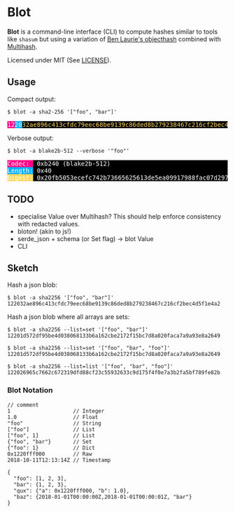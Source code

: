 # Blot

**Blot** is a command-line interface (CLI) to compute hashes similar to tools
like `shasum` but using a variation of [Ben Laurie's
objecthash](https://github.com/benlaurie/objecthash) combined with
[Multihash](https://github.com/multiformats/multihash).

Licensed under MIT (See [LICENSE](./LICENSE)).

## Usage

Compact output:

```
$ blot -a sha2-256 '["foo", "bar"]'
```

<pre style="background-color: #000; font-family: monospace; color: #fff">
<span style="background-color: #ff0087">12</span><span style="background-color: #00afff">20</span><span style="color: #ffd75f">32ae896c413cfdc79eec68be9139c86ded8b279238467c216cf2bec4d5f1e4a2</span>
</pre>

Verbose output:

```
$ blot -a blake2b-512 --verbose '"foo"'
```

<pre style="background-color: #000; font-family: monospace; color: #fff">
<span style="background-color: #ff0087">Codec: </span> 0xb240 (blake2b-512)
<span style="background-color: #00afff">Length:</span> 0x40
<span style="background-color: #ffd75f">Digest:</span> 0x20fb5053ecefc742b73665625613de5ea09917988fac07d2977ece1c9bebb1aa0e5dfe8e3f2ae7b30ac3b97fac511a4745d71f5d4dbb211d69d06b34fb031e60
</pre>

## TODO

* specialise Value over Multihash? This should help enforce consistency with
  redacted values.
* bloton! (akin to js!)
* serde_json + schema (or Set flag) -> blot Value
* CLI


## Sketch

Hash a json blob:

```
$ blot -a sha2256 '["foo", "bar"]'
122032ae896c413cfdc79eec68be9139c86ded8b279238467c216cf2bec4d5f1e4a2
```

Hash a json blob where all arrays are sets:

```
$ blot -a sha2256 --list=set '["foo", "bar"]'
12201d572df95be4d038068133b6a162cbe2172f15bc7d8a020faca7a9a93e8a2649
```

```
$ blot -a sha2256 --list=set '["foo", "bar", "foo"]'
12201d572df95be4d038068133b6a162cbe2172f15bc7d8a020faca7a9a93e8a2649
```

```
$ blot -a sha2256 --list=list '["foo", "bar", "foo"]'
122026965c7662c672319dfd88cf23c55932633c9d175f4f0e7a3b2fa5bf789fe82b
```


### Blot Notation

```
// comment
1                    // Integer
1.0                  // Float
"foo"                // String
["foo"]              // List
["foo", 1]           // List
{"foo", "bar"}       // Set
{"foo": 1}           // Dict
0x1220fff000         // Raw
2018-10-11T12:13:14Z // Timestamp

{
  "foo": [1, 2, 3],
  "bar": {1, 2, 3},
  "qux": {"a": 0x1220fff000, "b": 1.0},
  "baz": {2018-01-01T00:00:00Z,2018-01-01T00:00:01Z, "bar"}
}
```
